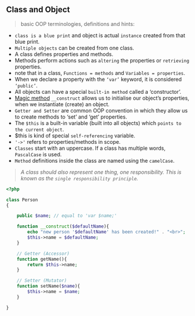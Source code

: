 ## Class and Object

> basic OOP terminologies, definitions and hints:

* `class is a blue print` and object is actual `instance` created from that blue print.
* `Multiple objects` can be created from one class.
* A class defines properties and methods.
* Methods perform actions such as `altering` the properties or `retrieving` properties.
* note that in a class, `Functions = methods` and `Variables = properties`.
* When we declare a property with the `‘var’` keyword, it is considered `‘public’`.
* All objects can have a special `built-in method` called a ‘constructor’.
* [Magic method](http://php.net/manual/en/language.oop5.magic.php) `__construct` allows us to initialise our object’s properties, when we instantiate (create) an object.
* `Getter and Setter` are common OOP convention in which they allow us to create methods to ‘set’ and ‘get’ properties.
* The `$this` is a built-in variable (built into all objects) which `points to the current object`.
* $this is kind of special `self-referencing` variable.
* `'->'` refers to properties/methods in scope.
* `Classes` start with an uppercase. If a class has multiple words, `PascalCase` is used.
* `Method` definitions inside the class are named using the `camelCase`.

> _A class should also represent one thing, one responsibility. This is known as the `single responsibility principle`._


```php
<?php

class Person
{

    public $name; // equal to 'var $name;'

    function __construct($defaultName){
        echo "new person '$defaultName' has been created!" . "<br>";
        $this->name = $defaultName;
    }

    // Getter (Accessor)
    function getName(){
        return $this->name;
    }

    // Setter (Mutator)
    function setName($name){
        $this->name = $name;
    }

}
```